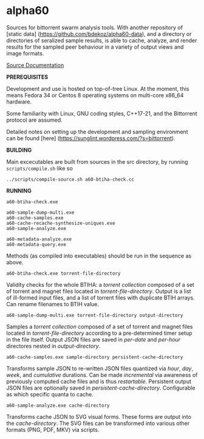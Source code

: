 # alpha60
Sources for bittorrent swarm analysis tools. With another repository of [static data] (https://github.com/bdekoz/alpha60-data), and a directory or directories of seralized sample results, is able to cache, analyze, and render results for the sampled peer behaviour in a variety of output views and image formats.

[Source Documentation](https://bdekoz.github.io/alpha60-docs/)



**PREREQUISITES**

Development and use is hosted on top-of-tree Linux. At the moment,
this means Fedora 34 or Centos 8 operating systems on multi-core
x86_64 hardware.

Some familiarity with Linux, GNU coding styles, C++17-21, and the Bittorrent
protocol are assumed.

Detailed notes on setting up the development and sampling environment can be found [here] (https://sunglint.wordpress.com/?s=bittorrent).

**BUILDING**

Main excecutables are built from sources in the src directory, by running `scripts/compile.sh` like so
```
../scripts/compile-source.sh a60-btiha-check.cc
```

**RUNNING**

```
a60-btiha-check.exe 

a60-sample-dump-multi.exe
a60-cache-samples.exe
a60-cache-recache-synthesize-uniques.exe
a60-sample-analyze.exe

a60-metadata-analyze.exe
a60-metadata-query.exe
```

Methods (as compiled into executables) should be run in the sequence as above.

`a60-btiha-check.exe torrent-file-directory`

Validity checks for the whole BTIHA: a *torrent collection* composed of a set of torrent and magnet files located in *torrent-file-directory*. Output is a list of ill-formed input files, and a list of torrent files with duplicate BTIH arrays. Can rename filenames to BTIH value.


`a60-sample-dump-multi.exe torrent-file-directory output-directory`

Samples a *torrent collection* composed of a set of torrent and magnet files located in *torrent-file-directory* according to a pre-determined timer setup in the file itself. Output JSON files are saved in *per-date* and *per-hour* directores nested in *output-directory*.

`a60-cache-samples.exe sample-directory persistent-cache-directory`

Transforms sample JSON to re-written JSON files quantized via *hour*, *day*, *week*, and *cumulative* durations. Can be made *incremental* via awareness of previously computed cache files and is thus *restartable*. Persistent output JSON files are optionally saved in *persistent-cache-directory*. Configurable as which specific quanta to cache.

`a60-sample-analyze.exe cache-directory`

Transforms cache JSON to SVG visual forms. These forms are output into the *cache-directory*. The SVG files can be transformed into various other formats (PNG, PDF, MKV) via scripts.
